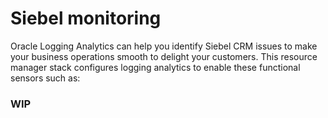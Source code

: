 # Siebel monitoring
Oracle Logging Analytics can help you identify Siebel CRM issues to make your business operations smooth to delight your customers. This resource manager stack configures logging analytics to enable these functional sensors such as:

### WIP
